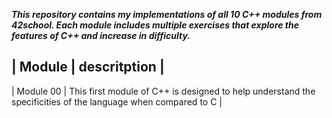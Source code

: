 ***This repository contains my implementations of all 10 C++ modules from 42school. Each module includes multiple exercises that explore the features of C++ and increase in difficulty.***

| Module | descritption |
-------------
| Module 00 | This first module of C++ is designed to help understand the specificities of the language when compared to C |
